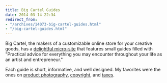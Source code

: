 ```yaml
---
title: Big Cartel Guides
date: 2014-03-14 22:34
redirect_from:
- "/archives/14073-big-cartel-guides.html"
- "/big-cartel-guides.html"
---
```



Big Cartel, the makers of a customizable online store for your creative goods, has a [delightful micro-site](http://guides.bigcartel.com) that features small guides filled with "Practical advice for everything you may encounter throughout your life as an artist and entrepreneur."

Each guide is short, informative, and well designed. My favorites were the ones on [product photography](http://guides.bigcartel.com/product-photography/), [copyright](http://guides.bigcartel.com/copyright), and [taxes](http://guides.bigcartel.com/taxes/). 
